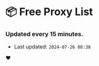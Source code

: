 # :package: Free Proxy List
### Updated every 15 minutes.

- Last updated: `2024-07-26 08:38`

:heart:
